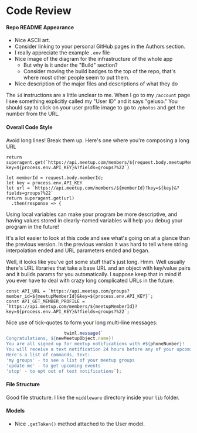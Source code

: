 # Code Review

#### Repo README Appearance
* Nice ASCII art.
* Consider linking to your personal GitHub pages in the Authors section.
* I really appreciate the example `.env` file
* Nice image of the diagram for the infrastructure of the whole app
  * But why is it under the "Build" section?
  * Consider moving the build badges to the top of the repo, that's where most
    other people seem to put them.
* Nice description of the major files and descriptions of what they do

The `id` instructions are a little unclear to me. When I go to my `/account`
page I see something explicitly called my "User ID" and it says "geluso." You
should say to click on your user profile image to go to `/photos` and get the
number from the URL.

#### Overall Code Style
Avoid long lines! Break them up. Here's one where you're composing a long URL

```
return superagent.get(`https://api.meetup.com/members/${request.body.meetupMemberId}?key=${process.env.API_KEY}&?fields=groups?%22`)
```

```
let memberId = request.body.memberId;
let key = process.env.API_KEY
let url = `https://api.meetup.com/members/${memberId}?key=${key}&?fields=groups?%22`
return superagent.get(url)
  .then(response => {
```

Using local variables can make your program be more descriptive, and having
values stored in clearly-named variables will help you debug your program in
the future!

It's a lot easier to look at this code and see what's going on at a glance than
the previous version. In the previous version it was hard to tell where string
interpolation ended and URL parameters ended and began.

Well, it looks like you've got some stuff that's just long. Hmm. Well usually
there's URL libraries that take a base URL and an object with key/value pairs
and it builds params for you automatically. I suppose keep that in mind if you
ever have to deal with crazy long complicated URLs in the future.

```
const API_URL = `https://api.meetup.com/groups?member_id=${meetupMemberId}&key=${process.env.API_KEY}`;
const API_GET_MEMBER_PROFILE = `https://api.meetup.com/members/${meetupMemberId}?key=${process.env.API_KEY}&?fields=groups?%22`;
```

Nice use of tick-quotes to form your long multi-line messages:

```js
                      twiml.message(`
Congratulations, ${newMeetupObject.name}!
You are all signed up for meetup notifications with #${phoneNumber}!
You will receive a text notification 24 hours before any of your upcoming meetup events.
Here's a list of commands, text:
'my groups' - to see a list of your meetup groups
'update me' - to get upcoming events
'stop' - to opt out of text notifications`);
```

#### File Structure
Good file structure. I like the `middleware` directory inside your `lib`
folder.


#### Models
* Nice `.getToken()` method attached to the User model.


